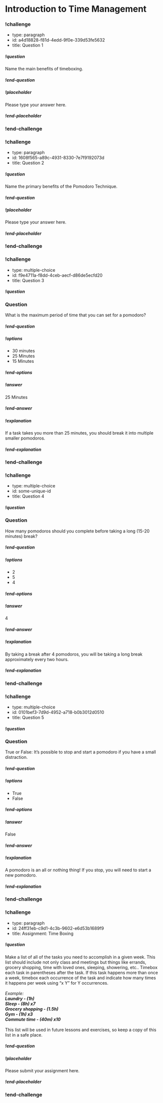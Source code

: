 # Introduction to Time Management
### !challenge

* type: paragraph
* id: a4d18828-f81d-4edd-9f0e-339d53fe5632
* title: Question 1

##### !question

Name the main benefits of timeboxing.

##### !end-question

##### !placeholder

Please type your answer here.

##### !end-placeholder

### !end-challenge
### !challenge

* type: paragraph
* id: 1608f565-a89c-4931-8330-7e7f9192073d
* title: Question 2

##### !question

Name the primary benefits of the Pomodoro Technique.

##### !end-question

##### !placeholder

Please type your answer here.

##### !end-placeholder

### !end-challenge

### !challenge

* type: multiple-choice
* id: f9e4711a-f8dd-4ceb-aecf-d86de5ecfd20
* title: Question 3

##### !question

### Question

What is the maximum period of time that you can set for a pomodoro?

##### !end-question

##### !options


* 30 minutes
* 25 Minutes
* 15 Minutes


##### !end-options

##### !answer

25 Minutes

##### !end-answer

##### !explanation

If a task takes you more than 25 minutes, you should break it into multiple smaller pomodoros.

##### !end-explanation

### !end-challenge

### !challenge

* type: multiple-choice
* id: some-unique-id
* title: Question 4

##### !question

### Question

How many pomodoros should you complete before taking a long (15-20 minutes) break?

##### !end-question

##### !options


* 2
* 5
* 4


##### !end-options

##### !answer

4

##### !end-answer

##### !explanation

By taking a break after 4 pomodoros, you will be taking a long break approximately every two hours.

##### !end-explanation

### !end-challenge

### !challenge

* type: multiple-choice
* id: 0101bef3-7d9d-4952-a718-b0b3012d0510
* title: Question 5

##### !question

### Question

True or False: It’s possible to stop and start a pomodoro if you have a small distraction.

##### !end-question

##### !options


* True
* False



##### !end-options

##### !answer

False

##### !end-answer

##### !explanation

A pomodoro is an all or nothing thing! If you stop, you will need to start a new pomodoro.

##### !end-explanation

### !end-challenge


### !challenge

* type: paragraph
* id: 24ff31eb-c9d1-4c3b-9602-e6d53b1689f9
* title: Assignment: Time Boxing

##### !question

Make a list of all of the tasks you need to accomplish in a given week. This list should include not only class and meetings but things like errands, grocery shopping, time with loved ones, sleeping, showering, etc.. Timebox each task in parentheses after the task. If this task happens more than once a week, timebox each occurrence of the task and indicate how many times it happens per week using “x Y” for Y occurrences.<br>
<br>_Example:<br>
**Laundry - (1h)<br>
Sleep - (8h) x7<br>
Grocery shopping - (1.5h)<br>
Gym - (1h) x3<br>
Commute time - (40m) x10**_<br>
<br>
This list will be used in future lessons and exercises, so keep a copy of this list in a safe place.

##### !end-question

##### !placeholder

Please submit your assignment here.

##### !end-placeholder


### !end-challenge
